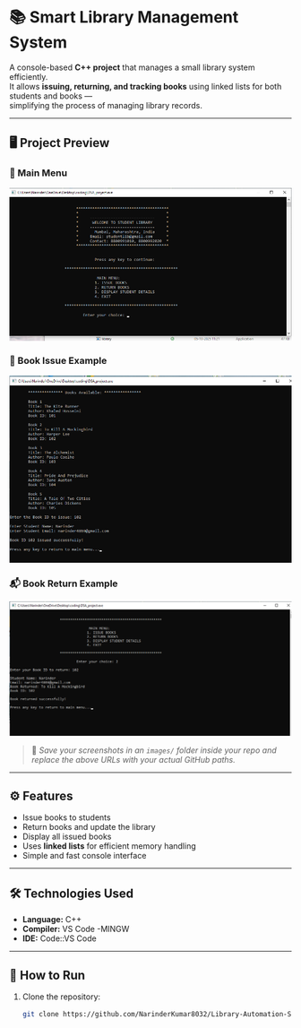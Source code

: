 # 📚 Smart Library Management System

A console-based **C++ project** that manages a small library system efficiently.  
It allows **issuing, returning, and tracking books** using linked lists for both students and books —  
simplifying the process of managing library records.

---

## 🖥️ Project Preview

### 🎯 Main Menu
![Main Menu Screenshot](https://raw.githubusercontent.com/NarinderKumar8032/Library-Automation-System/main/images/main_menu.png)

### 📖 Book Issue Example
![Book Issue Screenshot](https://raw.githubusercontent.com/NarinderKumar8032/Library-Automation-System/main/images/book_issue.png)

### 📬 Book Return Example
![Book Return Screenshot](https://raw.githubusercontent.com/NarinderKumar8032/Library-Automation-System/main/images/book_return.png)

> 📸 *Save your screenshots in an `images/` folder inside your repo and replace the above URLs with your actual GitHub paths.*

---

## ⚙️ Features
- Issue books to students  
- Return books and update the library  
- Display all issued books  
- Uses **linked lists** for efficient memory handling  
- Simple and fast console interface  

---

## 🛠️ Technologies Used
- **Language:** C++  
- **Compiler:** VS Code -MINGW  
- **IDE:** Code::VS Code   

---

## 🚀 How to Run
1. Clone the repository:
   ```bash
   git clone https://github.com/NarinderKumar8032/Library-Automation-System.git
